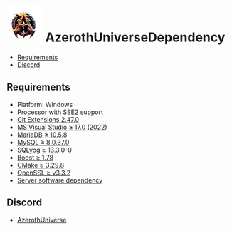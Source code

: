 # ![logo](AzerothUniverse.png) AzerothUniverseDependency

* [Requirements](#requirements)
* [Discord](#discord)

## Requirements

+ Platform: Windows
+ Processor with SSE2 support
+ [Git Extensions 2.47.0](https://github.com/AzerothUniverseCore/AzerothUniverseDependency/blob/main/Dependency/server_software/Git/Git-2.47.0-64-bit.exe)
+ [MS Visual Studio ≥ 17.0 (2022)](https://github.com/AzerothUniverseCore/AzerothUniverseDependency/blob/main/Dependency/server_software/VisualStudio/VisualStudioSetup.exe)
+ [MariaDB ≥ 10.5.8](https://github.com/AzerothUniverseCore/AzerothUniverseDependency/blob/main/Dependency/server_software/MariaDB/mariadb-10.5.8-winx64.msi)
+ [MySQL ≥ 8.0.37.0](https://github.com/AzerothUniverseCore/AzerothUniverseDependency/releases/tag/mysql-8.0.37.0)
+ [SQLyog ≥ 13.3.0-0](https://github.com/AzerothUniverseCore/AzerothUniverseDependency/blob/main/Dependency/server_software/SQLyog/SQLyog-13.3.0-0.x64Community.exe)
+ [Boost ≥ 1.78](https://github.com/AzerothUniverseCore/AzerothUniverseDependency/releases/tag/boost_1_78_0)
+ [CMake ≥ 3.29.8](https://github.com/AzerothUniverseCore/AzerothUniverseDependency/blob/main/Dependency/server_software/CMake/cmake-3.29.8-windows-x86_64.msi)
+ [OpenSSL ≥ v3.3.2](https://github.com/AzerothUniverseCore/AzerothUniverseDependency/releases/tag/Win64OpenSSL-3_3_2)
+ [Server software dependency](https://github.com/AzerothUniverseCore/AzerothUniverseDependency/tree/main/Dependency/server_software)

## Discord

+ [AzerothUniverse](https://discord.gg/9kfczSTdWk)
